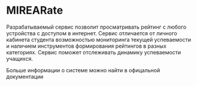 # MIREARate
Разрабатываемый сервис позволит просматривать рейтинг с любого устройства с доступом в интернет. Сервис отличается от личного кабинета студента возможностью мониторинга текущей успеваемости и наличием инструментов формирования рейтингов в разных категориях. Сервис поможет отслеживать динамику успеваемости учащихся.

Больше информации о системе можно найти в офицальной документации
